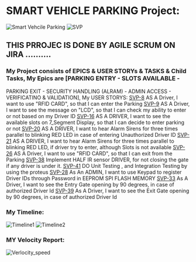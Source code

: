 # SMART VEHICLE PARKING Project:
![Smart Vehcile Parking](https://github.com/user-attachments/assets/d38ae4b4-8915-4e0e-ad74-0d42f40f859f)
![SVP](https://github.com/user-attachments/assets/33d02801-b1d5-4aa4-8dc0-88cab9db91ff)

## THIS PRROJEC IS DONE BY AGILE SCRUM ON JIRA ..........
### My Project consists of EPICS & USER STORYs & TASKS & Child Tasks, My Epics are  [PARKING ENTRY - SLOTS AVAILABLE - 
PARKING EXIT - SECURITY HANDLING (ALRAM) - ADMIN ACCESS - VERIFICATINO & VALIDATION], My USER STORYS:
[SVP-8](https://egypt1cairo.atlassian.net/browse/SVP-8) AS A Driver, I want to use "RFID CARD", so that I can enter the Parking
[SVP-9](https://egypt1cairo.atlassian.net/browse/SVP-9) AS A Driver, I want to see the message on "LCD", so that I can check my ability to enter or not based on my Driver ID
[SVP-16](https://egypt1cairo.atlassian.net/browse/SVP-16) AS A DRIVER, I want to see the available slots on 7\_Segment Display, so that I can decide to enter parking or not
[SVP-20](https://egypt1cairo.atlassian.net/browse/SVP-20) AS A DRIVER, I want to hear Alarm Sirens for three times parallel to blinking RED LED in case of entering Unauthorized Driver ID
[SVP-21](https://egypt1cairo.atlassian.net/browse/SVP-21) AS A DRIVER, I want to hear Alarm Sirens for three times parallel to blinking RED LED, if driver try to enter, although Slots is not available
[SVP-26](https://egypt1cairo.atlassian.net/browse/SVP-26) AS A Driver, I want to use "RFID CARD", so that I can exit from the Parking
[SVP-38](https://egypt1cairo.atlassian.net/browse/SVP-38) Implement HALF IR sensor DRIVER, for not closing the gate if any driver is under it.
[SVP-41](https://egypt1cairo.atlassian.net/browse/SVP-41) DO Unit Testing , and Integration Testing by using the proteus
[SVP-28](https://egypt1cairo.atlassian.net/browse/SVP-28) As An ADMIN, I want to use Keypad to register Driver IDs through Password in EEPROM SPI FLASH MEMORY
[SVP-33](https://egypt1cairo.atlassian.net/browse/SVP-33) As A Driver, I want to see the Entry Gate opening by 90 degrees, in case of authorized Driver Id
[SVP-39](https://egypt1cairo.atlassian.net/browse/SVP-39) As A Driver, I want to see the Exit Gate opening by 90 degrees, in case of authorized Driver Id

### My Timeline:
![Timeline1](https://github.com/user-attachments/assets/3f5a11de-7bff-4348-a1eb-8ac5737c9e68)
![Timeline2](https://github.com/user-attachments/assets/2b4d1d0f-abfe-4370-9b12-c85a8bd15b72)


### MY Velocity Report:
![Verlocity_speed](https://github.com/user-attachments/assets/53a5216a-e507-4e09-a8bf-b59b28d2d5a7)
